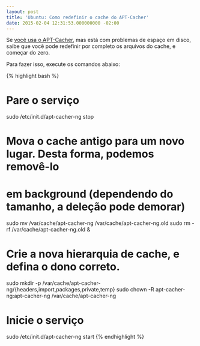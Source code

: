 ```yaml
---
layout: post
title: 'Ubuntu: Como redefinir o cache do APT-Cacher'
date: 2015-02-04 12:31:53.000000000 -02:00
---
```

Se [você usa o APT-Cacher](/2007/11/07/muitos_ubuntus_e_pouca_banda_use_o_apt_cacher_/),
mas está com problemas de espaço em disco, saibe que você pode redefinir por
completo os arquivos do cache, e começar do zero.

Para fazer isso, execute os comandos abaixo:

{% highlight bash %}
# Pare o serviço
sudo /etc/init.d/apt-cacher-ng stop

# Mova o cache antigo para um novo lugar. Desta forma, podemos removê-lo
# em background (dependendo do tamanho, a deleção pode demorar)
sudo mv /var/cache/apt-cacher-ng /var/cache/apt-cacher-ng.old
sudo rm -rf /var/cache/apt-cacher-ng.old &

# Crie a nova hierarquia de cache, e defina o dono correto.
sudo mkdir -p /var/cache/apt-cacher-ng/{headers,import,packages,private,temp}
sudo chown -R apt-cacher-ng:apt-cacher-ng /var/cache/apt-cacher-ng

# Inicie o serviço
sudo /etc/init.d/apt-cacher-ng start
{% endhighlight %}
